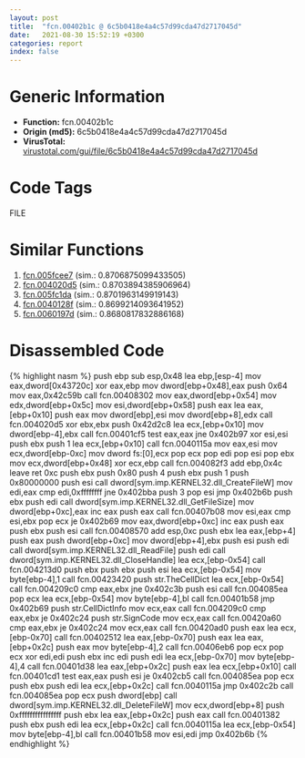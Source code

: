 ```yaml
---
layout: post
title:  "fcn.00402b1c @ 6c5b0418e4a4c57d99cda47d2717045d"
date:   2021-08-30 15:52:19 +0300
categories: report
index: false
---
```


# Generic Information
- **Function:** fcn.00402b1c
- **Origin (md5):** 6c5b0418e4a4c57d99cda47d2717045d
- **VirusTotal:** [virustotal.com/gui/file/6c5b0418e4a4c57d99cda47d2717045d][virustotal_ref]

# Code Tags
<span class="tag" id="FILE">FILE</span>


# Similar Functions

1. [fcn.005fcee7][similar_1_ref] (sim.: 0.8706875099433505)
2. [fcn.004020d5][similar_2_ref] (sim.: 0.8703894385906964)
3. [fcn.005fc1da][similar_3_ref] (sim.: 0.8701963149919143)
4. [fcn.0040128f][similar_4_ref] (sim.: 0.8699214093641952)
5. [fcn.0060197d][similar_5_ref] (sim.: 0.8680817832886168)


# Disassembled Code

{% highlight nasm %}
push ebp
sub esp,0x48
lea ebp,[esp-4]
mov eax,dword[0x43720c]
xor eax,ebp
mov dword[ebp+0x48],eax
push 0x64
mov eax,0x42c59b
call fcn.00408302
mov eax,dword[ebp+0x54]
mov edx,dword[ebp+0x5c]
mov esi,dword[ebp+0x58]
push eax
lea eax,[ebp+0x10]
push eax
mov dword[ebp],esi
mov dword[ebp+8],edx
call fcn.004020d5
xor ebx,ebx
push 0x42d2c8
lea ecx,[ebp+0x10]
mov dword[ebp-4],ebx
call fcn.00401cf5
test eax,eax
jne 0x402b97
xor esi,esi
push ebx
push 1
lea ecx,[ebp+0x10]
call fcn.0040115a
mov eax,esi
mov ecx,dword[ebp-0xc]
mov dword fs:[0],ecx
pop ecx
pop edi
pop esi
pop ebx
mov ecx,dword[ebp+0x48]
xor ecx,ebp
call fcn.004082f3
add ebp,0x4c
leave
ret 0xc
push ebx
push 0x80
push 4
push ebx
push 1
push 0x80000000
push esi
call dword[sym.imp.KERNEL32.dll_CreateFileW]
mov edi,eax
cmp edi,0xffffffff
jne 0x402bba
push 3
pop esi
jmp 0x402b6b
push ebx
push edi
call dword[sym.imp.KERNEL32.dll_GetFileSize]
mov dword[ebp+0xc],eax
inc eax
push eax
call fcn.00407b08
mov esi,eax
cmp esi,ebx
pop ecx
je 0x402b69
mov eax,dword[ebp+0xc]
inc eax
push eax
push ebx
push esi
call fcn.00408570
add esp,0xc
push ebx
lea eax,[ebp+4]
push eax
push dword[ebp+0xc]
mov dword[ebp+4],ebx
push esi
push edi
call dword[sym.imp.KERNEL32.dll_ReadFile]
push edi
call dword[sym.imp.KERNEL32.dll_CloseHandle]
lea ecx,[ebp-0x54]
call fcn.004213d0
push ebx
push ebx
push esi
lea ecx,[ebp-0x54]
mov byte[ebp-4],1
call fcn.00423420
push str.TheCellDict
lea ecx,[ebp-0x54]
call fcn.004209c0
cmp eax,ebx
jne 0x402c3b
push esi
call fcn.004085ea
pop ecx
lea ecx,[ebp-0x54]
mov byte[ebp-4],bl
call fcn.00401b58
jmp 0x402b69
push str.CellDictInfo
mov ecx,eax
call fcn.004209c0
cmp eax,ebx
je 0x402c24
push str.SignCode
mov ecx,eax
call fcn.00420a60
cmp eax,ebx
je 0x402c24
mov ecx,eax
call fcn.00420ad0
push eax
lea ecx,[ebp-0x70]
call fcn.00402512
lea eax,[ebp-0x70]
push eax
lea eax,[ebp+0x2c]
push eax
mov byte[ebp-4],2
call fcn.00406eb6
pop ecx
pop ecx
xor edi,edi
push ebx
inc edi
push edi
lea ecx,[ebp-0x70]
mov byte[ebp-4],4
call fcn.00401d38
lea eax,[ebp+0x2c]
push eax
lea ecx,[ebp+0x10]
call fcn.00401cd1
test eax,eax
push esi
je 0x402cb5
call fcn.004085ea
pop ecx
push ebx
push edi
lea ecx,[ebp+0x2c]
call fcn.0040115a
jmp 0x402c2b
call fcn.004085ea
pop ecx
push dword[ebp]
call dword[sym.imp.KERNEL32.dll_DeleteFileW]
mov ecx,dword[ebp+8]
push 0xffffffffffffffff
push ebx
lea eax,[ebp+0x2c]
push eax
call fcn.00401382
push ebx
push edi
lea ecx,[ebp+0x2c]
call fcn.0040115a
lea ecx,[ebp-0x54]
mov byte[ebp-4],bl
call fcn.00401b58
mov esi,edi
jmp 0x402b6b
{% endhighlight %}


[similar_1_ref]: /report/fcn.005fcee7@52d540e8e13e0f0bbb8946b2363a382d
[similar_2_ref]: /report/fcn.004020d5@6c5b0418e4a4c57d99cda47d2717045d
[similar_3_ref]: /report/fcn.005fc1da@52d540e8e13e0f0bbb8946b2363a382d
[similar_4_ref]: /report/fcn.0040128f@de21a548b66aa6c0b17491b6a31e14fa
[similar_5_ref]: /report/fcn.0060197d@52d540e8e13e0f0bbb8946b2363a382d
[virustotal_ref]: https://www.virustotal.com/gui/file/6c5b0418e4a4c57d99cda47d2717045d